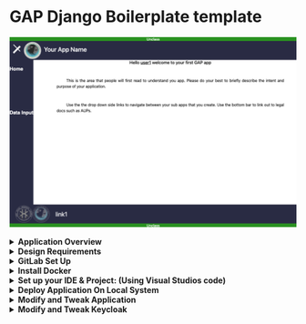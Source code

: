 # GAP Django Boilerplate template
![Alt text](./.readmefiles/app_home.png)

<details><summary><b>Application Overview</b></summary>

## **Application Overview**
### Boilerplate for smaller projects(Scaffolding)
This boilerplates is a  “Starter Kit” . That targets novice developers or new early adopters. 

It focuses on fast prototyping by creating the elements which are necessary for a baseline Django Application. The intent of this application is to provide a baseline for look and feel of future applications that will be put on this platform. The main task/goal of this application is to allow any level of developer the ability to start working on logic without worrying about things like Authentication, Role Based Access Controls RBAC ,Database integration, and a familiar "testable" local authentication client.  This application was suppose to target a widely used programing language that can easily be picked up . Thus it is implement Django framework which is based on Python.

</details><details><summary><b>Design Requirements</b></summary>

## **Design Requirements**
* Django Framework
* Database integration
* Role Based Access Controls RBAC
* Keycloak (All-Auth)
* Local Development

</details><details><summary><b>GitLab Set Up</b></summary>

## **GitLab Set Up**

<details><summary>Create GitLab SSH Keys with ssh-keygen</summary>

### Create GitLab SSH Keys with ssh-keygen

Both Ubuntu and Windows machines support SSH out of the box.

Updated versions of Windows 10 and Windows Server have built-in support since 2018, so there is no need to download Putty, PuttyGen or Plink to create RAS keys or to SSH in to GitLab. Just open PowerShell in Windows or a Linux terminal window on Ubuntu  or Mac OSx terminal and issue the following command:

C:\gitlab\ssh\example> `ssh-keygen -o -t rsa -b 4096 -C "ssh-keygen@gitlab.jadeuc.com"`
The options provided to the ssh-keygen command force the tool to create an RSA compatible key using the latest OpenSSL standards. The -C switch simply adds a comment to the end of the public file.

Accept all of the defaults when prompted for a passphrase or a special storage location. By default, all GitLab SSH keys must go in an .ssh folder under the user’s home directory. Furthermore, a blank passphrase is acceptable unless your organization’s compliance rules state otherwise.

This operation will create Git SSH keys named id_ras.pub and id_rsa respectively.

### Copy the public SSH key
You must configure the value of the public key in GitLab. Open the public key in a text editor and copy the value to the clipboard:
![Alt text](./.readmefiles/github-ssh-keygen-key-pub.jpeg)

Copy the .pub key produced from the GitLab SSH key generation operation and configure it into GitLab.

### Configure GitLab SSH keys
Log into GitLab and click on your account preferences.

Click the SSH Keys link and paste the copied value into the text field.

Set an expiration date, and then click the blue button to persistently add the GitLab SSH key.
![Alt text](./.readmefiles/gitlab-ssh-key-conf-1024x471.jpeg)
Configure GitLab SSH keys under your account preferences.

  </details><details><summary>Generate a Personal Access Token</summary>

### Generate a Personal Access Token
Continue under preferences and select access tokens on the left hand side

 I would name the token based on the IDE you are using. Also notice that you can chose an expiration date for the token. I would also give the token full permissions as shown below. Then I would click generate personal access token.
![Alt text](./.readmefiles/access-token1.png)

Next copy and save that token temporarily to a local .txt . You will need it later
![Alt text](./.readmefiles/access-token2.png)

</details><details><summary>Create your Gitlab project</summary>

### Create your Gitlab project

Go to [Our GitLab](https://gitlab.jadeuc.com/gap/bza/) and click new sub group.
![Alt text](./.readmefiles/subgroup.png)
Recommend naming it with the following convention `<"your project name">`.I would leave the project private until your ready to share it with the rest of the Gitlab teams. Then Click create sub group
![Alt text](./.readmefiles/subgroup2.png)
Then fork the branch 
![Alt text](./.readmefiles/creatpr0.png.png)
Click create blank project. Recommend naming it using  the following convention `<app_"your project name">`
![Alt text](./.readmefiles/creatpr1.png)
![Alt text](./.readmefiles/creatpr2.png)
Now you need to fork the app_django_boilerplate into the subgroup you created above

got to [Our GitLab](https://gitlab.jadeuc.com/gap/bza/app_django_boilerplate) and click fork

</details>

</details>

</details><details><summary><b>Install Docker</b></summary>

##  Install Docker
Please see [link](https://docs.docker.com/desktop/install/mac-install/) for detailed installation instructions

</details><details><summary><b>Set up your IDE & Project: (Using Visual Studios code)</b></summary>

##  Set up your IDE & Project: (Using Visual Studios code)


<details><summary>Install and Configure Visual Studio Code</summary>

### Install and Configure Visual Studio Code
 
Install [link](https://code.visualstudio.com/) (download and install the proper version for your OS)
**Install all of the following extension**
![Alt text](./.readmefiles/extentions0.png)
Also add:
![Alt text](./.readmefiles/extentions1.png)

</details>

<details><summary>Clone Your GitLab for Local DevInstall and Configure Visual Studio Code</summary>

### Clone Your GitLab for Local Dev
 
Clone your `keycloak_<your_app_name>`  from the fork you created earlier
copy the git link for your `keycloak_<your_app_name>`
![Alt text](./.readmefiles/clone.png)
then open VS Code and click "clone git repository"
![Alt text](./.readmefiles/clone1.png)
then paste the git link into the clone from url bar and click enter
![Alt text](./.readmefiles/clone2.png)
next create and select a parent folder for all of your applications. I created a folder called  "Visual_Studio_Code_Projects" in my home directory. Make sure you select this folder as the location you want to clone your keycloak application to
![Alt text](./.readmefiles/clone3.png)
click enter  and select open
</details>

</details>

</details>

</details><details><summary><b>Deploy Application On Local System</b></summary>

##  Deploy Application On Local System

<details><summary><b>Deploy Application in Docker</b></summary>

###  Deploy Application in Docker
use the following command to deploy your application to docker: 
`docker-compose up -d` (the -d flag is will make docker run in the background so you can continue to ue the current terminal)

Then you can navigate to http://host.docker.internal:8000/ to view your application.
Next login with select login with keycloak
Default creds for testing are:

(user3 has no basic_roles to show that role based acess controls are working for basic access or view only access)
user: user1
pass: user1 

(user3 has Data_Edit permision to show that role based acess controls are allowing this user and no other user the ability to edit data)
user: user2
pass: user2 

(user3 has no roles to show that role based acess controls are blocking content for users with no roles)
user: user3
pass: user3 

See modify keycloak section to add/remove users and roles. 
See modify application to add role based acess controls to specific page/view/data

</details><details><summary><b>Deploy Docker Container To Kubernetes</b></summary>

###  Deploy Docker Container To Kubernetes


</details>

</details>
<details><summary><b>Modify and Tweak Application</b></summary>

## Modify and Tweak Application

</details><details><summary><b>Modify and Tweak Keycloak</b></summary>

## Modify and Tweak Keycloak

<details><summary>Pre-Requistes</summary>

###  Pre-Requistes
Pre-req Log into Keycloak using http://127.0.0.1:8080/auth/ 
![Alt text](./.readmefiles/keycloak0.png)
Click Administration Console "add default user: admin  and pass: admin" Click sign in
![Alt text](./.readmefiles/keycloak1.png)
Make sure you are in the Default Realm
![Alt text](./.readmefiles/keycloak2.png)

</details>

<details><summary>Add Users</summary>

###  Add Users
Click users on the left hand panel:
![Alt text](./.readmefiles/adduser0.png)
Click Add user in right hand corner:
![Alt text](./.readmefiles/adduser1.png)
Fill in the Form with user:
![Alt text](./.readmefiles/adduser2.png)
Add a password by going to the credential tab:
![Alt text](./.readmefiles/adduser3.png)
Remove user by selecting Delete:
![Alt text](./.readmefiles/adduser4.png)

</details>

<details><summary>Add Roles</summary>

###  Add Roles
click on the config>Roles option in your side bar then Click add role:
![Alt text](./.readmefiles/role0.png)
then fill in form and click save:
![Alt text](./.readmefiles/role1.png)

</details>

<details><summary>Add Roles To User</summary>

###  Add Roles To User
click edit users under the manage>Users Sidebar selection then click view users:
![Alt text](./.readmefiles/userrole.png)
Select edit user and then select edit ad click on role mapping tab:
![Alt text](./.readmefiles/userrole1.png)
then select the role in available roles and "add selected"

</details>

<details><summary>Save Running Keycloak Config</summary>

###  Save Running Keycloak Config

"do not use the import export feature in the keycloak gui" (It doesn't work for your purposes)

"use the below commands modify the <tags> with your specific info"

Use "docker ps" command to display containers and there ids
then use the below commands:

`docker exec -it `<"keycloak container id">` sh`
```
/opt/jboss/keycloak/bin/standalone.sh \
    -Dkeycloak.migration.action=export \
    -Dkeycloak.migration.provider=singleFile \
    -Dkeycloak.migration.file=/tmp/keycloak-gbp-export.json \
    -Dkeycloak.migration.realmName=default \
    -Djboss.socket.binding.port-offset=100
```
Exit `Control C`

`docker cp `first3ofcontanerid`:/tmp/keycloak-gbp-export.json ~/Desktop`

then copy the keycloak-gbp-export.json located on your desktop and replace the default_realm.json in project (ie ./keyclaok/default_realm.json) "make sure you rename the file to default_realm.json) (ie ./keyclaok/default_realm.json"

</details>